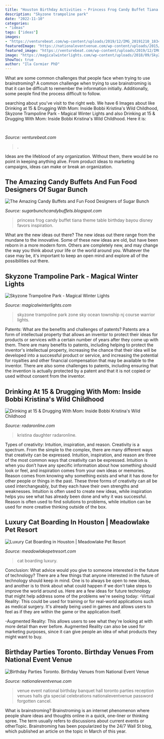 ```yaml
---
title: "Houston Birthday Activities ~ Princess Frog Candy Buffet Tiana Theme Table Birthday Bayou Disney Favors Inspiration"
description: "Skyzone trampoline park"
date: "2022-11-10"
categories:
- "ideas"
tags: ["ideas"]
images:
- "https://venturebeat.com/wp-content/uploads/2019/12/IMG_20191210_183414.jpg?w=800"
featuredImage: "https://nationaleventvenue.com/wp-content/uploads/2015/04/11105713_1561816350745418_268793893_o.jpg"
featured_image: "https://venturebeat.com/wp-content/uploads/2019/12/IMG_20191210_183414.jpg?w=800"
image: "https://magicalwinterlights.com/wp-content/uploads/2018/09/SkyZone.jpg"
ShowToc: true
author: "Ila Cormier PhD"
---
```



What are some common challenges that people face when trying to use brainstroming?
A common challenge when trying to use brainstroming is that it can be difficult to remember the information initially. Additionally, some people find the process difficult to follow.

	

		
searching about  you've visit to the right web. We have 6 Images about  like Drinking at 15 &amp; Drugging With Mom: Inside Bobbi Kristina&#039;s Wild Childhood, Skyzone Trampoline Park - Magical Winter Lights and also Drinking at 15 &amp; Drugging With Mom: Inside Bobbi Kristina&#039;s Wild Childhood. Here it is:
		
    
## 

<img loading=lazy src="https://venturebeat.com/wp-content/uploads/2019/12/IMG_20191210_183414.jpg?w=800" onerror="this.onerror=null;this.src='https://tse4.mm.bing.net/th?id=OIP.ert_Jrl0PlFaSH0c8_8HrgHaEW&amp;pid=15.1';" alt="">

_Source: venturebeat.com_

>. 

	

Ideas are the lifeblood of any organization. Without them, there would be no point in keeping anything alive. From product ideas to marketing campaigns, ideas can make or break an organization.

    
## The Amazing Candy Buffets And Fun Food Designers Of Sugar Bunch

<img loading=lazy src="http://4.bp.blogspot.com/-EdJjgXPSW_8/TXfx6vc4BWI/AAAAAAAAF8k/YwxNVJ2SIqg/w1200-h630-p-nu/IMG_0488.JPG" onerror="this.onerror=null;this.src='https://tse3.mm.bing.net/th?id=OIP.HbbIjTb3T4T4B10YYv0B3AHaFj&amp;pid=15.1';" alt="The Amazing Candy Buffets and Fun Food Designers of Sugar Bunch">

_Source: sugarbunchcandybuffets.blogspot.com_

>princess frog candy buffet tiana theme table birthday bayou disney favors inspiration. 

	

What are the new ideas out there?
The new ideas out there range from the mundane to the innovative. Some of these new ideas are old, but have been reborn in a more modern form. Others are completely new, and may change the way you think about your life or the world around you. Whatever the case may be, it's important to keep an open mind and explore all of the possibilities out there.

    
## Skyzone Trampoline Park - Magical Winter Lights

<img loading=lazy src="https://magicalwinterlights.com/wp-content/uploads/2018/09/SkyZone.jpg" onerror="this.onerror=null;this.src='https://tse4.mm.bing.net/th?id=OIP.8UJy1-a_po1znPS4TXfW_QHaE5&amp;pid=15.1';" alt="Skyzone Trampoline Park - Magical Winter Lights">

_Source: magicalwinterlights.com_

>skyzone trampoline park zone sky ocean township nj course warrior lights. 

	

Patents: What are the benefits and challenges of patents?
Patents are a form of intellectual property that allows an inventor to protect their ideas for products or services with a certain number of years after they come up with them. There are many benefits to patents, including helping to protect the inventor's intellectual property, increasing the chance that their idea will be developed into a successful product or service, and increasing the potential for royalties and other financial compensation that may be available to the inventor. There are also some challenges to patents, including ensuring that the invention is actually protected by a patent and that it is not copied or used without consent from the inventor.

    
## Drinking At 15 &amp; Drugging With Mom: Inside Bobbi Kristina&#039;s Wild Childhood

<img loading=lazy src="https://media.radaronline.com/brand-img/KXg6SExas/0x0/2016/06/bobbi-kristina-brown-death-troubled-childhood-bobby-brown-memoir-05.jpg" onerror="this.onerror=null;this.src='https://tse4.mm.bing.net/th?id=OIP.lYUMk4kX9gScg-psE9nhoQHaMR&amp;pid=15.1';" alt="Drinking at 15 &amp; Drugging With Mom: Inside Bobbi Kristina&#039;s Wild Childhood">

_Source: radaronline.com_

>kristina daughter radaronline. 

	

Types of creativity: Intuition, inspiration, and reason.
Creativity is a spectrum. From the simple to the complex, there are many different ways that creativity can be expressed. Intuition, inspiration, and reason are three of the most common ways that creativity can be expressed. Intuition is when you don’t have any specific information about how something should look or feel, and inspiration comes from your own ideas or memories. Reason comes from knowing why something exists and what it has done for other people or things in the past. These three forms of creativity can all be used interchangeably, but they each have their own strengths and weaknesses. Intuition is often used to create new ideas, while inspiration helps you see what has already been done and why it was successful. Reason is often used to find solutions to problems, while intuition can be used for more creative thinking outside of the box.

    
## Luxury Cat Boarding In Houston | Meadowlake Pet Resort

<img loading=lazy src="https://www.meadowlakepetresort.com/wp-content/uploads/GoosePatio-960x500.jpg" onerror="this.onerror=null;this.src='https://tse1.mm.bing.net/th?id=OIP.NKQ6OpuDmdUmgiXaFPOcbQHaD2&amp;pid=15.1';" alt="Luxury Cat Boarding in Houston | Meadowlake Pet Resort">

_Source: meadowlakepetresort.com_

>cat boarding luxury. 

	

Conclusion: What advice would you give to someone interested in the future of technology?
There are a few things that anyone interested in the future of technology should keep in mind. One is to always be open to new ideas, and another is to think about what could happen if we don't take steps to improve the world around us. Here are a few ideas for future technology that might help address some of the problems we're seeing today: 
-Virtual Reality: This could be used for training or for real-world applications such as medical surgery. It's already being used in games and allows users to feel as if they are within the game or the application itself. 

-Augmented Reality: This allows users to see what they're looking at with more detail than ever before. Augmented Reality can also be used for marketing purposes, since it can give people an idea of what products they might want to buy.

    
## Birthday Parties Toronto. Birthday Venues From National Event Venue

<img loading=lazy src="https://nationaleventvenue.com/wp-content/uploads/2015/04/11105713_1561816350745418_268793893_o.jpg" onerror="this.onerror=null;this.src='https://tse2.mm.bing.net/th?id=OIP.k7nYbkuwy0Q1_jv9mQ4UwQHaD5&amp;pid=15.1';" alt="Birthday Parties Toronto. Birthday Venues from National Event Venue">

_Source: nationaleventvenue.com_

>venue event national birthday banquet hall toronto parties reception venues halls gta special celebrations nationaleventvenue password forgotten cancel. 

	

What is brainstroming?
Brainstroming is an internet phenomenon where people share ideas and thoughts online in a quick, one-liner or thinking spree. The term usually refers to discussions about current events or otherTopic. Brainstroming has been popularized by the 24/7 Wall St blog, which published an article on the topic in March of this year.

